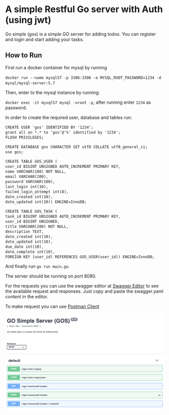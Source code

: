 # A simple Restful Go server with Auth (using jwt)
Go simple (gos) is a simple GO server for adding todos. 
You can register and login and start adding your tasks.

## How to Run
First run a docker container for mysql by running

`docker run --name mysql57 -p 3306:3306 -e MYSQL_ROOT_PASSWORD=1234 -d mysql/mysql-server:5.7`

Then, enter to the mysql instance by running:

`docker exec -it mysql57 mysql -uroot -p`, after running enter `1234` as password. 

In order to create the required user, database and tables run:

```
CREATE USER 'gos' IDENTIFIED BY '1234';
grant all on *.* to 'gos'@'%' identified by '1234';
FLUSH PRIVILEGES;
```
```
CREATE DATABASE gos CHARACTER SET utf8 COLLATE utf8_general_ci;
use gos;
```
```
CREATE TABLE GOS_USER (
user_id BIGINT UNSIGNED AUTO_INCREMENT PRIMARY KEY,
name VARCHAR(100) NOT NULL,
email VARCHAR(200),
password VARCHAR(100),
last_login int(10),
failed_login_attempt int(8),
date_created int(10),
date_updated int(10)) ENGINE=InnoDB;
```
```
CREATE TABLE GOS_TASK (
task_id BIGINT UNSIGNED AUTO_INCREMENT PRIMARY KEY,
user_id BIGINT UNSIGNED,
title VARCHAR(200) NOT NULL,
description TEXT,
date_created int(10),
date_updated int(10),
due_date int(10),
date_complete int(10),
FOREIGN KEY (user_id) REFERENCES GOS_USER(user_id)) ENGINE=InnoDB;
```
And finally run `go run main.go`.

The server should be running on port 8080.

For the requests you can use the swagger editor at [Swagger Editor](https://editor.swagger.io/) to see the available request and responses. Just copy and paste the swagger.yaml content in the editor.

To make request you can use [Postman Client](https://www.getpostman.com/)

![GOS](gos.png?raw=true "GOS Requests")